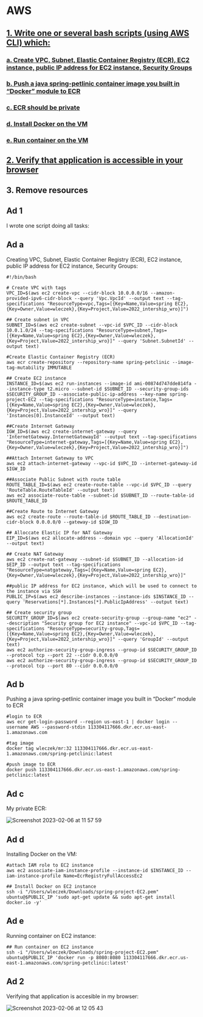# AWS

## [1. Write one or several bash scripts (using AWS CLI) which:](#ad-1)

### [a. Create VPC, Subnet, Elastic Container Registry (ECR), EC2 instance, public IP address for EC2 instance, Security Groups](#ad-a)

### [b. Push a java spring-petlinic container image you built in “Docker” module to ECR](#ad-b)

### [c. ECR should be private](#ad-c)

### [d. Install Docker on the VM](#ad-d)

### [e. Run container on the VM](#ad-e)

## [2. Verify that application is accessible in your browser](#ad-2)

## 3. Remove resources

## Ad 1

I wrote one script doing all tasks:

## Ad a

Creating VPC, Subnet, Elastic Container Registry (ECR), EC2 instance, public IP address for EC2 instance, Security Groups:

```
#!/bin/bash

# Create VPC with tags
VPC_ID=$(aws ec2 create-vpc --cidr-block 10.0.0.0/16 --amazon-provided-ipv6-cidr-block --query 'Vpc.VpcId' --output text --tag-specifications "ResourceType=vpc,Tags=[{Key=Name,Value=spring EC2},{Key=Owner,Value=wleczek},{Key=Project,Value=2022_intership_wro}]")

## Create subnet in VPC
SUBNET_ID=$(aws ec2 create-subnet --vpc-id $VPC_ID --cidr-block 10.0.1.0/24 --tag-specifications "ResourceType=subnet,Tags=[{Key=Name,Value=spring EC2},{Key=Owner,Value=wleczek},{Key=Project,Value=2022_intership_wro}]" --query 'Subnet.SubnetId' --output text)

#Create Elastic Container Registry (ECR)
aws ecr create-repository --repository-name spring-petclinic --image-tag-mutability IMMUTABLE

## Create EC2 instance
INSTANCE_ID=$(aws ec2 run-instances --image-id ami-00874d747dde814fa --instance-type t2.micro --subnet-id $SUBNET_ID --security-group-ids $SECURITY_GROUP_ID --associate-public-ip-address --key-name spring-project-EC2 --tag-specifications "ResourceType=instance,Tags=[{Key=Name,Value=spring EC2},{Key=Owner,Value=wleczek},{Key=Project,Value=2022_intership_wro}]" --query 'Instances[0].InstanceId' --output text)

##Create Internet Gateway
IGW_ID=$(aws ec2 create-internet-gateway --query 'InternetGateway.InternetGatewayId' --output text --tag-specifications "ResourceType=internet-gateway,Tags=[{Key=Name,Value=spring EC2},{Key=Owner,Value=wleczek},{Key=Project,Value=2022_intership_wro}]")

##Attach Internet Gateway to VPC
aws ec2 attach-internet-gateway --vpc-id $VPC_ID --internet-gateway-id $IGW_ID

##Associate Public Subnet with route table
ROUTE_TABLE_ID=$(aws ec2 create-route-table --vpc-id $VPC_ID --query 'RouteTable.RouteTableId' --output text)
aws ec2 associate-route-table --subnet-id $SUBNET_ID --route-table-id $ROUTE_TABLE_ID

##Create Route to Internet Gateway
aws ec2 create-route --route-table-id $ROUTE_TABLE_ID --destination-cidr-block 0.0.0.0/0 --gateway-id $IGW_ID

## Alloccate Elastic IP for NAT Gateway
EIP_ID=$(aws ec2 allocate-address --domain vpc --query 'AllocationId' --output text)

## Create NAT Gateway
aws ec2 create-nat-gateway --subnet-id $SUBNET_ID --allocation-id $EIP_ID --output text --tag-specifications "ResourceType=natgateway,Tags=[{Key=Name,Value=spring EC2},{Key=Owner,Value=wleczek},{Key=Project,Value=2022_intership_wro}]"

##public IP address for EC2 instance, which will be used to connect to the instance via SSH
PUBLIC_IP=$(aws ec2 describe-instances --instance-ids $INSTANCE_ID --query 'Reservations[*].Instances[*].PublicIpAddress' --output text)

## Create security group
SECURITY_GROUP_ID=$(aws ec2 create-security-group --group-name "ec2" --description "Security group for EC2 instance" --vpc-id $VPC_ID --tag-specifications "ResourceType=security-group,Tags=[{Key=Name,Value=spring EC2},{Key=Owner,Value=wleczek},{Key=Project,Value=2022_intership_wro}]" --query 'GroupId' --output text)
aws ec2 authorize-security-group-ingress --group-id $SECURITY_GROUP_ID --protocol tcp --port 22 --cidr 0.0.0.0/0
aws ec2 authorize-security-group-ingress --group-id $SECURITY_GROUP_ID --protocol tcp --port 80 --cidr 0.0.0.0/0 
```

## Ad b

Pushing a java spring-petlinic container image you built in “Docker” module to ECR

```
#login to ECR
aws ecr get-login-password --region us-east-1 | docker login --username AWS --password-stdin 113304117666.dkr.ecr.us-east-1.amazonaws.com

#tag image
docker tag wleczek/mr:32 113304117666.dkr.ecr.us-east-1.amazonaws.com/spring-petclinic:latest

#push image to ECR
docker push 113304117666.dkr.ecr.us-east-1.amazonaws.com/spring-petclinic:latest
```
## Ad c

My private ECR:

![Screenshot 2023-02-06 at 11 57 59](https://user-images.githubusercontent.com/114099418/216954583-9b68a2fe-61c6-4c36-9542-c64bb780ba25.png)

## Ad d

Installing Docker on the VM:

```
#attach IAM role to EC2 instance
aws ec2 associate-iam-instance-profile --instance-id $INSTANCE_ID --iam-instance-profile Name=EcrRegistryFullAccessEc2

## Install Docker on EC2 instance
ssh -i "/Users/wleczek/Downloads/spring-project-EC2.pem" ubuntu@$PUBLIC_IP 'sudo apt-get update && sudo apt-get install docker.io -y'
```

## Ad e

Running container on EC2 instance:

```
## Run container on EC2 instance
ssh -i "/Users/wleczek/Downloads/spring-project-EC2.pem" ubuntu@$PUBLIC_IP 'docker run -p 8080:8080 113304117666.dkr.ecr.us-east-1.amazonaws.com/spring-petclinic:latest'

```

## Ad 2

Verifying that application is accesible in my browser:

![Screenshot 2023-02-06 at 12 05 43](https://user-images.githubusercontent.com/114099418/216955994-f0298a3b-0ed8-4142-a1be-c375f4b6df96.png)
